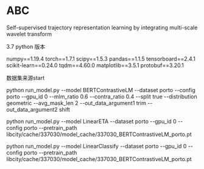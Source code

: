 # ABC
Self-supervised trajectory representation learning by integrating multi-scale wavelet transform

3.7 python 版本

numpy==1.19.4
torch==1.7.1
scipy==1.5.3
pandas==1.1.5
tensorboard==2.4.1
scikit-learn==0.24.0
tqdm==4.60.0
matplotlib==3.5.1
protobuf==3.20.1

数据集来源start 


python run_model.py --model BERTContrastiveLM --dataset porto --config porto --gpu_id 0 --mlm_ratio 0.6 --contra_ratio 0.4 --split true --distribution geometric --avg_mask_len 2 --out_data_argument1 trim --out_data_argument2 shift


python run_model.py --model LinearETA --dataset porto --gpu_id 0 --config porto --pretrain_path libcity/cache/337030/model_cache/337030_BERTContrastiveLM_porto.pt

python run_model.py --model LinearClassify --dataset porto --gpu_id 0 --config porto --pretrain_path libcity/cache/337030/model_cache/337030_BERTContrastiveLM_porto.pt
